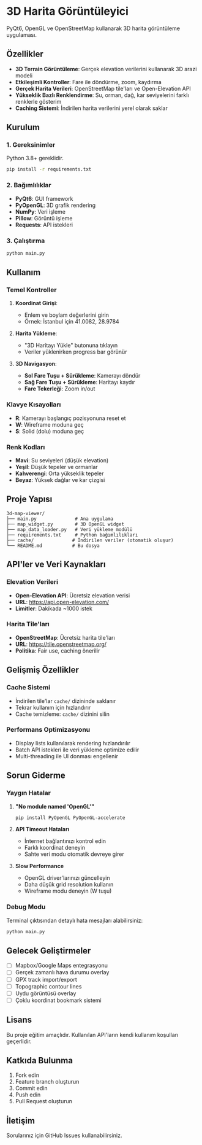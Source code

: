 # 3D Harita Görüntüleyici

PyQt6, OpenGL ve OpenStreetMap kullanarak 3D harita görüntüleme uygulaması.

## Özellikler

- **3D Terrain Görüntüleme**: Gerçek elevation verilerini kullanarak 3D arazi modeli
- **Etkileşimli Kontroller**: Fare ile döndürme, zoom, kaydırma
- **Gerçek Harita Verileri**: OpenStreetMap tile'ları ve Open-Elevation API
- **Yükseklik Bazlı Renklendirme**: Su, orman, dağ, kar seviyelerini farklı renklerle gösterim
- **Caching Sistemi**: İndirilen harita verilerini yerel olarak saklar

## Kurulum

### 1. Gereksinimler

Python 3.8+ gereklidir.

```bash
pip install -r requirements.txt
```

### 2. Bağımlılıklar

- **PyQt6**: GUI framework
- **PyOpenGL**: 3D grafik rendering
- **NumPy**: Veri işleme
- **Pillow**: Görüntü işleme
- **Requests**: API istekleri

### 3. Çalıştırma

```bash
python main.py
```

## Kullanım

### Temel Kontroller

1. **Koordinat Girişi**: 
   - Enlem ve boylam değerlerini girin
   - Örnek: İstanbul için 41.0082, 28.9784

2. **Harita Yükleme**:
   - "3D Haritayı Yükle" butonuna tıklayın
   - Veriler yüklenirken progress bar görünür

3. **3D Navigasyon**:
   - **Sol Fare Tuşu + Sürükleme**: Kamerayı döndür
   - **Sağ Fare Tuşu + Sürükleme**: Haritayı kaydır
   - **Fare Tekerleği**: Zoom in/out

### Klavye Kısayolları

- **R**: Kamerayı başlangıç pozisyonuna reset et
- **W**: Wireframe moduna geç
- **S**: Solid (dolu) moduna geç

### Renk Kodları

- **Mavi**: Su seviyeleri (düşük elevation)
- **Yeşil**: Düşük tepeler ve ormanlar
- **Kahverengi**: Orta yükseklik tepeler
- **Beyaz**: Yüksek dağlar ve kar çizgisi

## Proje Yapısı

```
3d-map-viewer/
├── main.py              # Ana uygulama
├── map_widget.py        # 3D OpenGL widget
├── map_data_loader.py   # Veri yükleme modülü
├── requirements.txt     # Python bağımlılıkları
├── cache/              # İndirilen veriler (otomatik oluşur)
└── README.md           # Bu dosya
```

## API'ler ve Veri Kaynakları

### Elevation Verileri
- **Open-Elevation API**: Ücretsiz elevation verisi
- **URL**: https://api.open-elevation.com/
- **Limitler**: Dakikada ~1000 istek

### Harita Tile'ları
- **OpenStreetMap**: Ücretsiz harita tile'ları
- **URL**: https://tile.openstreetmap.org/
- **Politika**: Fair use, caching önerilir

## Gelişmiş Özellikler

### Cache Sistemi
- İndirilen tile'lar `cache/` dizininde saklanır
- Tekrar kullanım için hızlandırır
- Cache temizleme: `cache/` dizinini silin

### Performans Optimizasyonu
- Display lists kullanılarak rendering hızlandırılır
- Batch API istekleri ile veri yükleme optimize edilir
- Multi-threading ile UI donması engellenir

## Sorun Giderme

### Yaygın Hatalar

1. **"No module named 'OpenGL'"**
   ```bash
   pip install PyOpenGL PyOpenGL-accelerate
   ```

2. **API Timeout Hataları**
   - İnternet bağlantınızı kontrol edin
   - Farklı koordinat deneyin
   - Sahte veri modu otomatik devreye girer

3. **Slow Performance**
   - OpenGL driver'larınızı güncelleyin
   - Daha düşük grid resolution kullanın
   - Wireframe modu deneyin (W tuşu)

### Debug Modu

Terminal çıktısından detaylı hata mesajları alabilirsiniz:

```bash
python main.py
```

## Gelecek Geliştirmeler

- [ ] Mapbox/Google Maps entegrasyonu
- [ ] Gerçek zamanlı hava durumu overlay
- [ ] GPX track import/export
- [ ] Topographic contour lines
- [ ] Uydu görüntüsü overlay
- [ ] Çoklu koordinat bookmark sistemi

## Lisans

Bu proje eğitim amaçlıdır. Kullanılan API'ların kendi kullanım koşulları geçerlidir.

## Katkıda Bulunma

1. Fork edin
2. Feature branch oluşturun
3. Commit edin
4. Push edin
5. Pull Request oluşturun

## İletişim

Sorularınız için GitHub Issues kullanabilirsiniz.